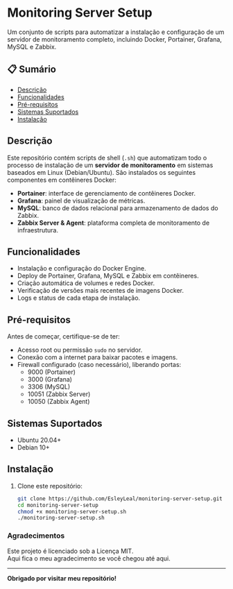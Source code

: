 # Monitoring Server Setup

Um conjunto de scripts para automatizar a instalação e configuração de um servidor de monitoramento completo, incluindo Docker, Portainer, Grafana, MySQL e Zabbix.

## 📋 Sumário

- [Descrição](#descrição)
- [Funcionalidades](#funcionalidades)
- [Pré-requisitos](#pré-requisitos)
- [Sistemas Suportados](#sistemas-suportados)
- [Instalação](#instalação)
  

## Descrição

Este repositório contém scripts de shell (`.sh`) que automatizam todo o processo de instalação de um **servidor de monitoramento** em sistemas baseados em Linux (Debian/Ubuntu). São instalados os seguintes componentes em contêineres Docker:

- **Portainer**: interface de gerenciamento de contêineres Docker.
- **Grafana**: painel de visualização de métricas.
- **MySQL**: banco de dados relacional para armazenamento de dados do Zabbix.
- **Zabbix Server & Agent**: plataforma completa de monitoramento de infraestrutura.

## Funcionalidades

- Instalação e configuração do Docker Engine.
- Deploy de Portainer, Grafana, MySQL e Zabbix em contêineres.
- Criação automática de volumes e redes Docker.
- Verificação de versões mais recentes de imagens Docker.
- Logs e status de cada etapa de instalação.

## Pré-requisitos

Antes de começar, certifique-se de ter:

- Acesso root ou permissão `sudo` no servidor.
- Conexão com a internet para baixar pacotes e imagens.
- Firewall configurado (caso necessário), liberando portas:
  - 9000 (Portainer)
  - 3000 (Grafana)
  - 3306 (MySQL)
  - 10051 (Zabbix Server)
  - 10050 (Zabbix Agent)

## Sistemas Suportados

- Ubuntu 20.04+  
- Debian 10+  

## Instalação

1. Clone este repositório:
   ```bash
   git clone https://github.com/EsleyLeal/monitoring-server-setup.git
   cd monitoring-server-setup
   chmod +x monitoring-server-setup.sh
   ./monitoring-server-setup.sh
   
### Agradecimentos

Este projeto é licenciado sob a Licença MIT.  
Aqui fica o meu agradecimento se você chegou até aqui.

--- 

**Obrigado por visitar meu repositório!**
